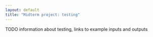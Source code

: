 ```yaml
---
layout: default
title: "Midterm project: testing"
---
```


TODO information about testing, links to example inputs and outputs
